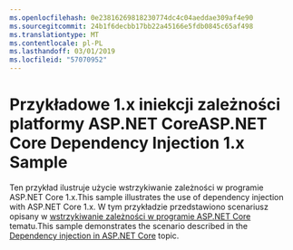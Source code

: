 ```yaml
---
ms.openlocfilehash: 0e23816269818230774dc4c04aeddae309af4e90
ms.sourcegitcommit: 24b1f6decbb17bb22a45166e5fdb0845c65af498
ms.translationtype: MT
ms.contentlocale: pl-PL
ms.lasthandoff: 03/01/2019
ms.locfileid: "57070952"
---
```

# <a name="aspnet-core-dependency-injection-1x-sample"></a><span data-ttu-id="69b66-101">Przykładowe 1.x iniekcji zależności platformy ASP.NET Core</span><span class="sxs-lookup"><span data-stu-id="69b66-101">ASP.NET Core Dependency Injection 1.x Sample</span></span>

<span data-ttu-id="69b66-102">Ten przykład ilustruje użycie wstrzykiwanie zależności w programie ASP.NET Core 1.x.</span><span class="sxs-lookup"><span data-stu-id="69b66-102">This sample illustrates the use of dependency injection with ASP.NET Core 1.x.</span></span> <span data-ttu-id="69b66-103">W tym przykładzie przedstawiono scenariusz opisany w [wstrzykiwanie zależności w programie ASP.NET Core](https://docs.microsoft.com/aspnet/core/fundamentals/dependency-injection) tematu.</span><span class="sxs-lookup"><span data-stu-id="69b66-103">This sample demonstrates the scenario described in the [Dependency injection in ASP.NET Core](https://docs.microsoft.com/aspnet/core/fundamentals/dependency-injection) topic.</span></span>
